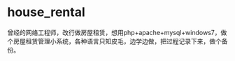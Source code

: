 # house_rental
曾经的网络工程师，改行做房屋租赁，想用php+apache+mysql+windows7，做个房屋租赁管理小系统，各种语言只知皮毛，边学边做，把过程记录下来，做个备份。
